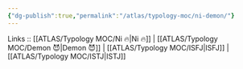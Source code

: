 ```yaml
---
{"dg-publish":true,"permalink":"/atlas/typology-moc/ni-demon/"}
---
```


Links :: [[ATLAS/Typology MOC/Ni 🔥\|Ni 🔥]] | [[ATLAS/Typology MOC/Demon 😈\|Demon 😈]] | [[ATLAS/Typology MOC/ISFJ\|ISFJ]] | [[ATLAS/Typology MOC/ISTJ\|ISTJ]]

